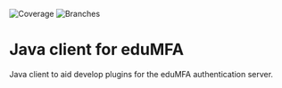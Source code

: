 ![Coverage](.github/badges/jacoco.svg)
![Branches](.github/badges/branches.svg)

# Java client for eduMFA
Java client to aid develop plugins for the eduMFA authentication server.
